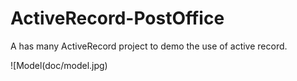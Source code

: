 # ActiveRecord-PostOffice
A has many ActiveRecord project to demo the use of  active record.


![Model(doc/model.jpg)
